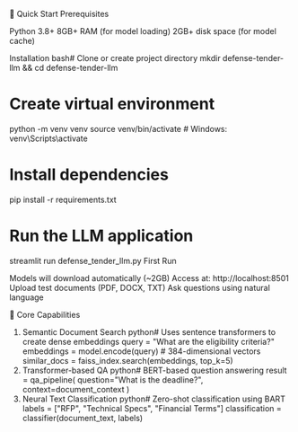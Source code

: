 
🚀 Quick Start
Prerequisites

Python 3.8+
8GB+ RAM (for model loading)
2GB+ disk space (for model cache)

Installation
bash# Clone or create project directory
mkdir defense-tender-llm && cd defense-tender-llm

# Create virtual environment
python -m venv venv
source venv/bin/activate  # Windows: venv\Scripts\activate

# Install dependencies
pip install -r requirements.txt

# Run the LLM application
streamlit run defense_tender_llm.py
First Run

Models will download automatically (~2GB)
Access at: http://localhost:8501
Upload test documents (PDF, DOCX, TXT)
Ask questions using natural language

🎯 Core Capabilities
1. Semantic Document Search
python# Uses sentence transformers to create dense embeddings
query = "What are the eligibility criteria?"
embeddings = model.encode(query)  # 384-dimensional vectors
similar_docs = faiss_index.search(embeddings, top_k=5)
2. Transformer-based QA
python# BERT-based question answering
result = qa_pipeline(
    question="What is the deadline?",
    context=document_context
)
3. Neural Text Classification
python# Zero-shot classification using BART
labels = ["RFP", "Technical Specs", "Financial Terms"]
classification = classifier(document_text, labels)
